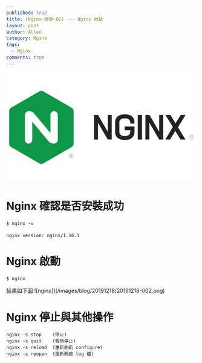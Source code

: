 ```yaml
---
published: true
title: (Nginx-啟動-02) --- Nginx 啟動
layout: post
author: Allen
category: Nginx
tags: 
  - Nginx
comments: true
---
```


![logo](/images/blog/20191218/20191218-001.png)

# Nginx 確認是否安裝成功

```console
$ nginx -v

nginx version: nginx/1.16.1
```


# Nginx 啟動

```console
$ nginx
```
結果如下圖
![nginx]](/images/blog/20191218/20191218-002.png)

# Nginx 停止與其他操作

```console
nginx -s stop    (停止)
nginx -s quit    (暫時停止)
nginx -s reload  (重新刷新 configure)
nginx -s reopen  (重新開啟 log 檔)
```


